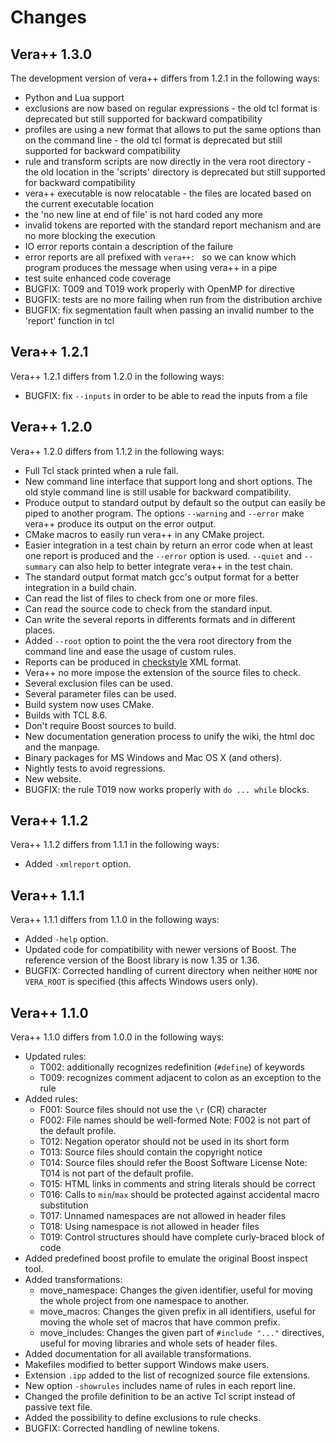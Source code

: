 Changes
=======

Vera++ 1.3.0
----------

The development version of vera++ differs from 1.2.1 in the following ways:

- Python and Lua support
- exclusions are now based on regular expressions - the old tcl format is deprecated but still supported for backward compatibility
- profiles are using a new format that allows to put the same options than on the command line - the old tcl format is deprecated but still supported for backward compatibility
- rule and transform scripts are now directly in the vera root directory - the old location in the 'scripts' directory is deprecated but still supported for backward compatibility
- vera++ executable is now relocatable - the files are located based on the current executable location
- the 'no new line at end of file' is not hard coded any more
- invalid tokens are reported with the standard report mechanism and are no more blocking the execution
- IO error reports contain a description of the failure
- error reports are all prefixed with `vera++: ` so we can know which program produces the message when using vera++ in a pipe
- test suite enhanced code coverage 
- BUGFIX: T009 and T019 work properly with OpenMP for directive
- BUGFIX: tests are no more failing when run from the distribution archive
- BUGFIX: fix segmentation fault when passing an invalid number to the 'report' function in tcl

Vera++ 1.2.1
------------

Vera++ 1.2.1 differs from 1.2.0 in the following ways:

- BUGFIX: fix `--inputs` in order to be able to read the inputs from a file

Vera++ 1.2.0
------------

Vera++ 1.2.0 differs from 1.1.2 in the following ways:

- Full Tcl stack printed when a rule fail.
- New command line interface that support long and short options. The old style
  command line is still usable for backward compatibility.
- Produce output to standard output by default so the output can easily be piped
  to another program. The options `--warning` and `--error` make vera++ produce its
  output on the error output.
- CMake macros to easily run vera++ in any CMake project.
- Easier integration in a test chain by return an error code when at least one
  report is produced and the `--error` option is used. `--quiet` and `--summary`
  can also help to better integrate vera++ in the test chain.
- The standard output format match gcc's output format for a better integration
  in a build chain.
- Can read the list of files to check from one or more files.
- Can read the source code to check from the standard input.
- Can write the several reports in differents formats and in different places.
- Added `--root` option to point the the vera root directory from the command
  line and ease the usage of custom rules.
- Reports can be produced in [checkstyle](http://checkstyle.sourceforge.net/) XML format.
- Vera++ no more impose the extension of the source files to check.
- Several exclusion files can be used.
- Several parameter files can be used.
- Build system now uses CMake.
- Builds with TCL 8.6.
- Don't require Boost sources to build.
- New documentation generation process to unify the wiki, the html doc and the
  manpage.
- Binary packages for MS Windows and Mac OS X (and others).
- Nightly tests to avoid regressions.
- New website.
- BUGFIX: the rule T019 now works properly with `do ... while` blocks.

Vera++ 1.1.2
------------

Vera++ 1.1.2 differs from 1.1.1 in the following ways:

- Added `-xmlreport` option.

Vera++ 1.1.1
------------

Vera++ 1.1.1 differs from 1.1.0 in the following ways:

- Added `-help` option.
- Updated code for compatibility with newer versions of Boost.
  The reference version of the Boost library is now 1.35 or 1.36.
- BUGFIX: Corrected handling of current directory when neither `HOME`
  nor `VERA_ROOT` is specified (this affects Windows users only).

Vera++ 1.1.0
------------

Vera++ 1.1.0 differs from 1.0.0 in the following ways:

- Updated rules:
    - T002: additionally recognizes redefinition (`#define`) of keywords
    - T009: recognizes comment adjacent to colon as an exception to the rule
- Added rules:
    - F001: Source files should not use the `\r` (CR) character
    - F002: File names should be well-formed
            Note: F002 is not part of the default profile.
    - T012: Negation operator should not be used in its short form
    - T013: Source files should contain the copyright notice
    - T014: Source files should refer the Boost Software License
            Note: T014 is not part of the default profile.
    - T015: HTML links in comments and string literals should be correct
    - T016: Calls to `min`/`max` should be protected against accidental
            macro substitution
    - T017: Unnamed namespaces are not allowed in header files
    - T018: Using namespace is not allowed in header files
    - T019: Control structures should have complete curly-braced block of code
- Added predefined boost profile to emulate the original Boost inspect tool.
- Added transformations:
    - move_namespace: Changes the given identifier, useful for moving the whole
      project from one namespace to another.
    - move_macros: Changes the given prefix in all identifiers,
      useful for moving the whole set of macros that have common prefix.
    - move_includes: Changes the given part of `#include "..."` directives,
      useful for moving libraries and whole sets of header files.
- Added documentation for all available transformations.
- Makefiles modified to better support Windows make users.
- Extension `.ipp` added to the list of recognized source file extensions.
- New option `-showrules` includes name of rules in each report line.
- Changed the profile definition to be an active Tcl script
  instead of passive text file.
- Added the possibility to define exclusions to rule checks.
- BUGFIX: Corrected handling of newline tokens.